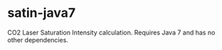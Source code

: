 satin-java7
===========

CO2 Laser Saturation Intensity calculation. Requires Java 7 and has no other dependencies.
